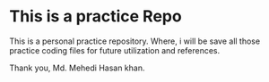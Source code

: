 # This is a practice Repo

This is a personal practice repository. Where, i will be save all those practice coding files for future utilization and references.

Thank you, 
Md. Mehedi Hasan khan.

